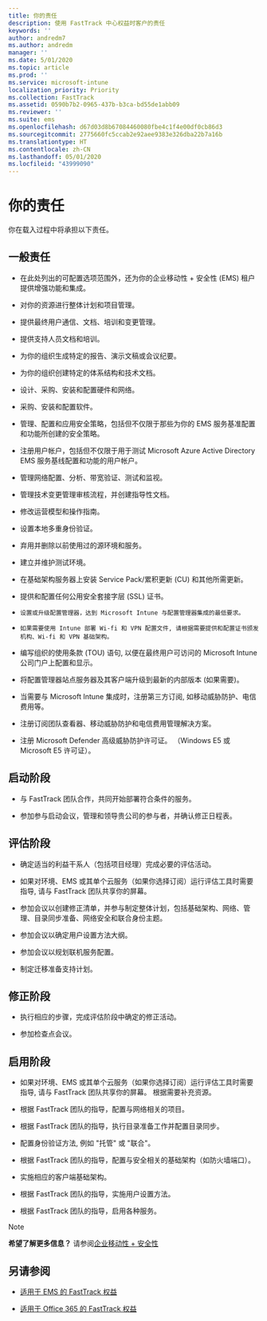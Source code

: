 ```yaml
---
title: 你的责任
description: 使用 FastTrack 中心权益时客户的责任
keywords: ''
author: andredm7
ms.author: andredm
manager: ''
ms.date: 5/01/2020
ms.topic: article
ms.prod: ''
ms.service: microsoft-intune
localization_priority: Priority
ms.collection: FastTrack
ms.assetid: 0590b7b2-0965-437b-b3ca-bd55de1abb09
ms.reviewer: ''
ms.suite: ems
ms.openlocfilehash: d67d03d8b67084460080fbe4c1f4e00df0cb86d3
ms.sourcegitcommit: 2775660fc5ccab2e92aee9383e326dba22b7a16b
ms.translationtype: HT
ms.contentlocale: zh-CN
ms.lasthandoff: 05/01/2020
ms.locfileid: "43999090"
---
```

# <a name="your-responsibilities"></a>你的责任

你在载入过程中将承担以下责任。

## <a name="general-responsibilities"></a>一般责任

-   在此处列出的可配置选项范围外，还为你的企业移动性 + 安全性 (EMS) 租户提供增强功能和集成。

-   对你的资源进行整体计划和项目管理。

-   提供最终用户通信、文档、培训和变更管理。

-   提供支持人员文档和培训。

-   为你的组织生成特定的报告、演示文稿或会议纪要。

-   为你的组织创建特定的体系结构和技术文档。

-   设计、采购、安装和配置硬件和网络。

-   采购、安装和配置软件。

-   管理、配置和应用安全策略，包括但不仅限于那些为你的 EMS 服务基准配置和功能所创建的安全策略。

-   注册用户帐户，包括但不仅限于用于测试 Microsoft Azure Active Directory EMS 服务基线配置和功能的用户帐户。

-   管理网络配置、分析、带宽验证、测试和监视。

-   管理技术变更管理审核流程，并创建指导性文档。

-   修改运营模型和操作指南。

-   设置本地多重身份验证。

-   弃用并删除以前使用过的源环境和服务。

-   建立并维护测试环境。

-   在基础架构服务器上安装 Service Pack/累积更新 (CU) 和其他所需更新。

-   提供和配置任何公用安全套接字层 (SSL) 证书。

-     设置或升级配置管理器，达到 Microsoft Intune 与配置管理器集成的最低要求。

-     如果需要使用 Intune 部署 Wi-fi 和 VPN 配置文件, 请根据需要提供和配置证书颁发机构、Wi-fi 和 VPN 基础架构。

-   编写组织的使用条款 (TOU) 语句, 以便在最终用户可访问的 Microsoft Intune 公司门户上配置和显示。

-   将配置管理器站点服务器及其客户端升级到最新的内部版本 (如果需要)。

-   当需要与 Microsoft Intune 集成时，注册第三方订阅, 如移动威胁防护、电信费用等。

-   注册订阅团队查看器、移动威胁防护和电信费用管理解决方案。

-   注册 Microsoft Defender 高级威胁防护许可证。 （Windows E5 或 Microsoft E5 许可证）。

## <a name="initiate-phase"></a>启动阶段

-   与 FastTrack 团队合作，共同开始部署符合条件的服务。

-   参加参与启动会议，管理和领导贵公司的参与者，并确认修正日程表。

## <a name="assess-phase"></a>评估阶段

-   确定适当的利益干系人（包括项目经理）完成必要的评估活动。

-   如果对环境、EMS 或其单个云服务（如果你选择订阅）运行评估工具时需要指导, 请与 FastTrack 团队共享你的屏幕。

-   参加会议以创建修正清单，并参与制定整体计划，包括基础架构、网络、管理、目录同步准备、网络安全和联合身份主题。

-   参加会议以确定用户设置方法大纲。

-   参加会议以规划联机服务配置。

-   制定迁移准备支持计划。

## <a name="remediate-phase"></a>修正阶段

-   执行相应的步骤，完成评估阶段中确定的修正活动。

-   参加检查点会议。

## <a name="enable-phase"></a>启用阶段

-   如果对环境、EMS 或其单个云服务（如果你选择订阅）运行评估工具时需要指导, 请与 FastTrack 团队共享你的屏幕。 根据需要补充资源。

-   根据 FastTrack 团队的指导，配置与网络相关的项目。

-   根据 FastTrack 团队的指导，执行目录准备工作并配置目录同步。

-   配置身份验证方法, 例如 "托管" 或 "联合"。 

-   根据 FastTrack 团队的指导，配置与安全相关的基础架构（如防火墙端口）。

-   实施相应的客户端基础架构。

-   根据 FastTrack 团队的指导，实施用户设置方法。

-   根据 FastTrack 团队的指导，启用各种服务。

> [!NOTE]
> **希望了解更多信息？** 请参阅[企业移动性 + 安全性](https://www.microsoft.com/cloud-platform/enterprise-mobility)

## <a name="see-also"></a>另请参阅

- [适用于 EMS 的 FastTrack 权益](EMS-fasttrack-benefit-for-EMS.md)

- [适用于 Office 365 的 FastTrack 权益](O365-fasttrack-benefit-for-office-365.md)

